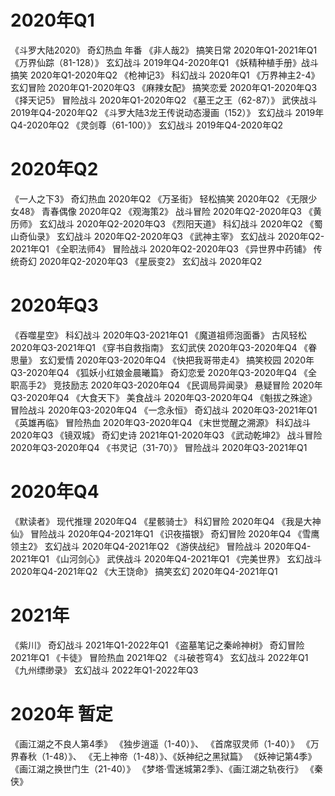 # 2020年Q1
《斗罗大陆2020》  奇幻热血  年番 
《非人哉2》 搞笑日常 2020年Q1-2021年Q1
《万界仙踪（81-128）》 玄幻战斗 2019年Q4-2020年Q1
《妖精种植手册》战斗搞笑 2020年Q1-2020年Q2
《枪神记3》 科幻战斗 2020年Q1
《万界神主2-4》 玄幻冒险 2020年Q1-2020年Q3 
《麻辣女配》 搞笑恋爱 2020年Q1-2020年Q3
《择天记5》 冒险战斗 2020年Q1-2020年Q2
《墓王之王（62-87）》 武侠战斗 2019年Q4-2020年Q2
《斗罗大陆3龙王传说动态漫画（152）》 玄幻战斗  2019年Q4-2020年Q2
《灵剑尊（61-100）》 玄幻战斗 2019年Q4-2020年Q2
# 2020年Q2

《一人之下3》 奇幻热血 2020年Q2
《万圣街》  轻松搞笑 2020年Q2
《无限少女48》 青春偶像 2020年Q2
《观海策2》 战斗冒险 2020年Q2-2020年Q3
《黄历师》 玄幻战斗 2020年Q2-2020年Q3
《烈阳天道》 科幻战斗 2020年Q2
《蜀山奇仙录》 玄幻战斗 2020年Q2-2020年Q3
《武神主宰》 玄幻战斗 2020年Q2-2021年Q1
《全职法师4》 冒险战斗 2020年Q2-2020年Q3
《异世界中药铺》 传统奇幻  2020年Q2-2020年Q3
《星辰变2》 玄幻战斗 2020年Q2


# 2020年Q3

《吞噬星空》 科幻战斗 2020年Q3-2021年Q1
《魔道祖师泡面番》 古风轻松 2020年Q3-2021年Q1
《穿书自救指南》 玄幻武侠 2020年Q3-2020年Q4
《眷思量》 玄幻爱情 2020年Q3-2020年Q4
《快把我哥带走4》 搞笑校园 2020年Q3-2020年Q4
《狐妖小红娘金晨曦篇》 奇幻恋爱 2020年Q3-2020年Q4
《全职高手2》 竞技励志 2020年Q3-2020年Q4
《民调局异闻录》 悬疑冒险 2020年Q3-2020年Q4
《大食天下》 美食战斗 2020年Q3-2020年Q4
《魁拔之殊途》 冒险战斗 2020年Q3-2020年Q4
《一念永恒》 奇幻战斗 2020年Q3-2021年Q1
《英雄再临》 冒险热血 2020年Q3-2020年Q4
《末世觉醒之溯源》 科幻战斗 2020年Q3
《镜双城》  奇幻史诗 2021年Q1-2020年Q3
《武动乾坤2》 战斗冒险 2020年Q3-2020年Q4
《书灵记（31-70）》 冒险战斗 2020年Q3-2021年Q1


# 2020年Q4
《默读者》 现代推理 2020年Q4
《星骸骑士》 科幻冒险 2020年Q4
《我是大神仙》 冒险战斗 2020年Q4-2021年Q1
《识夜描银》 奇幻冒险 2020年Q4
《雪鹰领主2》  玄幻战斗 2020年Q4-2021年Q2
《游侠战纪》 冒险战斗 2020年Q4-2021年Q1
《山河剑心》 武侠战斗 2020年Q4-2021年Q1
《完美世界》 玄幻战斗 2020年Q4-2021年Q2
《大王饶命》 搞笑玄幻 2020年Q4-2021年Q1

# 2021年 

《紫川》 奇幻战斗 2021年Q1-2022年Q1
《盗墓笔记之秦岭神树》 奇幻冒险 2021年Q1
《卡徒》 冒险热血 2021年Q2
《斗破苍穹4》 玄幻战斗 2022年Q1
《九州缥缈录》 玄幻战斗 2022年Q1-2022年Q3



# 2020年 暂定
《画江湖之不良人第4季》
《独步逍遥（1-40）》、
《首席驭灵师（1-40）》
《万界春秋（1-48）》、
《无上神帝（1-48）》、《妖神纪之黑狱篇》
《妖神记第4季》
《画江湖之换世门生（21-40）》
《梦塔·雪迷城第2季》、《画江湖之轨夜行》
《秦侠》